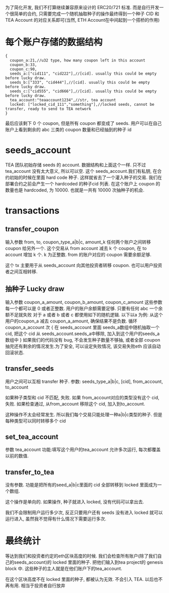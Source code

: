 为了简化开发, 我们不打算继续兼容原来设计的 ERC20/721 标准. 而是自行开发一个很简单的合约, 只需要完成一个随机抽取种子的操作最终得到一个种子 CID 和 TEA Account 的对应关系即可(当然, ETH Account在中间起到一个搭桥的作用)
 
# 每个账户存储的数据结构
```
{ 
  coupon_a:21,//u32 type, how many coupon left in this account
  coupon_b:33,
  coupon_c:90,
  seeds_a:["cid111", "cid222"],//[cid]. usually this could be empty before lucky draw. 
  seeds_b:["333", "cid444"],//[cid]. usually this could be empty before lucky draw. 
  seeds_c:["cid555", "cid666"],//[cid]. usually this could be empty before lucky draw. 
  tea_account:"teaaccount1234",//str, tea account
  locked: ["locked_cid_111","something"],//locked seeds, cannot be transfer, ready to send to TEA network
}
``` 
最后应该剩下 0 个 coupon, 但是所有 coupon 都变成了 seeds.
用户可以在自己账户上看到剩余的 abc 三类的 coupon 数量和已经抽到的种子 id
# seeds_account
TEA 团队初始存储 seeds 的 account. 数据结构和上面这个一样. 只不过tea_account 没有太大意义, 所以可以空. 这个 seeds_account.我们有私钥, 在合约初始的时候在里面 hard code 种子. 这样就省去了一个灌入种子的交易. 我们在部署合约之前会产生一个 hardcoded 的种子cid 列表.
在这个账户上 coupon 的数量也是 hardcoded, 为 10000. 也就是一共有 10000 次抽种子的机会. 
# transactions 
## transfer_coupon
输入参数 from, to, coupon_type_a|b|c, amount_k
任何两个账户之间转移 coupon 给另外一个. 这个交易从 from account 减去 k 个 coupon, 在 to account 增加 k 个.
k 为正整数. 
from 的账户对应的 coupon 需要余额足够.

这个 tx 主要用于从 seeds_account 向其他投资者转移 coupon. 也可以用户投资者之间互相转移. 

## 抽种子 Lucky draw
输入参数 coupon_a_amount, coupon_b_amount, coupon_c_amount
这些参数每一个都可以是 0 或者正整数. 用户的账户余额需要足够. 只要有任何 abc 一个余额不足就失败
对于 a 或者 b 或者 c 都使用如下的随机逻辑. 以下以a 为例:
从这个用户的coupon_a 减去 coupon_a_amount, 确保结果不是负数. 
循环coupon_a_account 次 {
 在 seeds_account 里面 seeds_a数组中随机抽取一个 cid, 把这个 cid 从 seeds_account.seeds_a中移除, 加入到这个用户的seeds_a 数组中
}
如果我们的代码没有 bug, 不会发生种子数量不够抽, 或者全部 coupon 抽完还有剩余的情况发生.为了安全, 可以设定失败情况, 该交易失败eth 应该自动回滚状态.

## transfer_seeds
用户之间可以互相 transfer 种子. 
参数: seeds_type_a|b|c, [cid], from_account, to_account

如果种子类型和 cid 不匹配, 失败. 如果 from_account对应的类型没有这个 cid, 失败.
如果检查通过, 从from_account 移除这个 cid, 加入到to_account.

这种操作不太会经常发生. 所以我们每个交易只能处理一种a|b|c类型的种子. 但是每种类型可以同时转移多个 cid

## set_tea_account
参数 tea_account
功能:填写这个用户的tea_account
允许多次运行, 每次都覆盖以前的数值. 

## transfer_to_tea
没有参数.
功能是把所有的seed_a|b|c里面的 cid 全部转移到 locked 里面成为一个数组. 

这个操作是单向的. 如果操作, 种子就进入 locked, 没有代码可以拿出去. 

我们不会限制用户运行多少次, 反正只要用户还有 seeds 没有进入 locked 就可以运行进入, 虽然我不觉得有什么情况下需要运行多次.

# 最终统计
等达到我们和投资者约定的eth区块高度的时候. 我们会检查所有账户(除了我们自己的seeds_account)的 locked 里面的种子. 把他们输入到tea project的 genesis block 中. 这些种子的主人就是在他们账户下的tea_account.

在这个区块高度不在 locked 里面的种子, 都被认为无效. 不会引入 TEA. 以后也不再有用. 相当于投资者自行放弃




